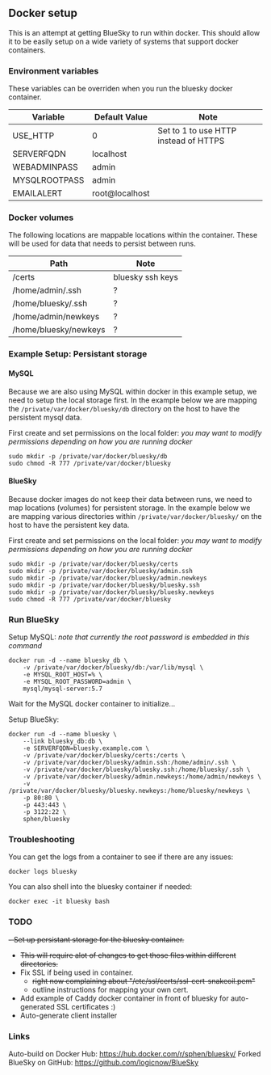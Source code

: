 ## Docker setup

This is an attempt at getting BlueSky to run within docker.  This should allow it to be easily setup on a wide variety of systems that support docker containers.

### Environment variables

These variables can be overriden when you run the bluesky docker container.

Variable | Default Value | Note
--- | --- | ---
USE_HTTP | 0 | Set to 1 to use HTTP instead of HTTPS
SERVERFQDN | localhost
WEBADMINPASS | admin
MYSQLROOTPASS | admin
EMAILALERT | root@localhost

### Docker volumes

The following locations are mappable locations within the container.  These will be used for data that needs to persist between runs.

Path | Note
--- | ---
/certs | bluesky ssh keys
/home/admin/.ssh | ?
/home/bluesky/.ssh | ?
/home/admin/newkeys | ?
/home/bluesky/newkeys | ?

### Example Setup: Persistant storage

#### MySQL

Because we are also using MySQL within docker in this example setup, we need to setup the local storage first.  In the example below we are mapping the `/private/var/docker/bluesky/db` directory on the host to have the persistent mysql data.

First create and set permissions on the local folder:
_you may want to modify permissions depending on how you are running docker_
```
sudo mkdir -p /private/var/docker/bluesky/db
sudo chmod -R 777 /private/var/docker/bluesky
```

#### BlueSky

Because docker images do not keep their data between runs, we need to map locations (volumes) for persistent storage.  In the example below we are mapping various directories within `/private/var/docker/bluesky/` on the host to have the persistent key data.

First create and set permissions on the local folder:
_you may want to modify permissions depending on how you are running docker_
```
sudo mkdir -p /private/var/docker/bluesky/certs
sudo mkdir -p /private/var/docker/bluesky/admin.ssh
sudo mkdir -p /private/var/docker/bluesky/admin.newkeys
sudo mkdir -p /private/var/docker/bluesky/bluesky.ssh
sudo mkdir -p /private/var/docker/bluesky/bluesky.newkeys
sudo chmod -R 777 /private/var/docker/bluesky
```

### Run BlueSky

Setup MySQL:
_note that currently the root password is embedded in this command_
```
docker run -d --name bluesky_db \
	-v /private/var/docker/bluesky/db:/var/lib/mysql \
	-e MYSQL_ROOT_HOST=% \
	-e MYSQL_ROOT_PASSWORD=admin \
	mysql/mysql-server:5.7
```

Wait for the MySQL docker container to initialize...

Setup BlueSky:
```
docker run -d --name bluesky \
	--link bluesky_db:db \
	-e SERVERFQDN=bluesky.example.com \
	-v /private/var/docker/bluesky/certs:/certs \
	-v /private/var/docker/bluesky/admin.ssh:/home/admin/.ssh \
	-v /private/var/docker/bluesky/bluesky.ssh:/home/bluesky/.ssh \
	-v /private/var/docker/bluesky/admin.newkeys:/home/admin/newkeys \
	-v /private/var/docker/bluesky/bluesky.newkeys:/home/bluesky/newkeys \
	-p 80:80 \
	-p 443:443 \
	-p 3122:22 \
	sphen/bluesky
```

### Troubleshooting

You can get the logs from a container to see if there are any issues:
```
docker logs bluesky
```

You can also shell into the bluesky container if needed:
```
docker exec -it bluesky bash
```

### TODO

~~- Set up persistant storage for the bluesky container.~~
  - ~~This will require alot of changes to get those files within different directories.~~
- Fix SSL if being used in container.
  - ~~right now complaining about "/etc/ssl/certs/ssl-cert-snakeoil.pem"~~
  - outline instructions for mapping your own cert.
- Add example of Caddy docker container in front of bluesky for auto-generated SSL certificates :)
- Auto-generate client installer

### Links

Auto-build on Docker Hub: https://hub.docker.com/r/sphen/bluesky/
Forked BlueSky on GitHub: https://github.com/logicnow/BlueSky
